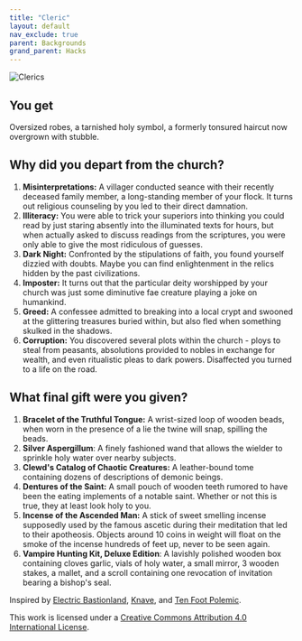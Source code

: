 ```yaml
---
title: "Cleric"
layout: default
nav_exclude: true
parent: Backgrounds
grand_parent: Hacks
---
```


![Clerics](https://aboleth-overlords.com/wp-content/uploads/2020/06/cleric.png)

## You get

Oversized robes, a tarnished holy symbol, a formerly tonsured haircut now overgrown with stubble.

## Why did you depart from the church?

1. **Misinterpretations:** A villager conducted seance with their recently deceased family member, a long-standing member of your flock. It turns out religious counseling by you led to their direct damnation.
2. **Illiteracy:** You were able to trick your superiors into thinking you could read by just staring absently into the illuminated texts for hours, but when actually asked to discuss readings from the scriptures, you were only able to give the most ridiculous of guesses.
3. **Dark Night:** Confronted by the stipulations of faith, you found yourself dizzied with doubts. Maybe you can find enlightenment in the relics hidden by the past civilizations.
4. **Imposter:** It turns out that the particular deity worshipped by your church was just some diminutive fae creature playing a joke on humankind.
5. **Greed:** A confessee admitted to breaking into a local crypt and swooned at the glittering treasures buried within, but also fled when something skulked in the shadows.
6. **Corruption:** You discovered several plots within the church - ploys to steal from peasants, absolutions provided to nobles in exchange for wealth, and even ritualistic pleas to dark powers. Disaffected you turned to a life on the road.

## What final gift were you given?

1. **Bracelet of the Truthful Tongue:** A wrist-sized loop of wooden beads, when worn in the presence of a lie the twine will snap, spilling the beads.
2. **Silver Aspergillum**: A finely fashioned wand that allows the wielder to sprinkle holy water over nearby subjects.
3. **Clewd's Catalog of Chaotic Creatures:** A leather-bound tome containing dozens of descriptions of demonic beings.
4. **Dentures of the Saint:** A small pouch of wooden teeth rumored to have been the eating implements of a notable saint. Whether or not this is true, they at least look holy to you.
5. **Incense of the Ascended Man:** A stick of sweet smelling incense supposedly used by the famous ascetic during their meditation that led to their apotheosis. Objects around 10 coins in weight will float on the smoke of the incense hundreds of feet up, never to be seen again.
6. **Vampire Hunting Kit, Deluxe Edition**: A lavishly polished wooden box containing cloves garlic, vials of holy water, a small mirror, 3 wooden stakes, a mallet, and a scroll containing one revocation of invitation bearing a bishop's seal.

Inspired by [Electric Bastionland](https://chrismcdee.itch.io/electric-bastionland), [Knave](https://www.drivethrurpg.com/product/250888/Knave), and [Ten Foot Polemic](http://tenfootpolemic.blogspot.com/2014/01/200-failed-medieval-careers.html).

This work is licensed under a [Creative Commons Attribution 4.0 International License](http://creativecommons.org/licenses/by/4.0/).
